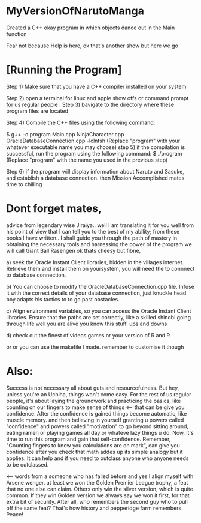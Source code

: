 # MyVersionOfNarutoManga
Created  a C++  okay program in which objects dance out in the Main function


Fear not because Help is here,  ok that's another show but here we go 

[Running the Program]
=====================================================================================
Step 1) Make sure  that you have a C++ compiler installed on your system


Step 2) open a terminal for linux and apple show offs or command prompt for us regular people .
Step 3) bavigate to the directory  where these program files are located

Step 4) Compile the C++ files using the following command:


   $ g++ -o program Main.cpp NinjaCharacter.cpp OracleDatabaseConnection.cpp -lclntsh
   (Replace "program" with your whatever  executable name you may choose)
step 5) if the compilation is  successful, run the program using the following command:
   $ ./program
   (Replace "program" with the name you used in the previous step)


Step 6) if the program will display information about Naruto and Sasuke, and establish a database  connection. then Mission Accomplished mates time to chilling


Dont forget mates,
==================


advice from legendary  wise  Jiraiya.. well I am translating it for you well from his point of view that I can tell you to the best of my ability; from these books I have written.. I shall guide you through the path of mastery in obtaining the  necessary tools and harnessing the power of the program we will call Giant Ball Rasengen ok thats cheesy but fibne, 

a) seek the Oracle Instant Client libraries, hidden in the villages internet. Retrieve them and install them on yoursystem, you will need the to connnect to database connection.


b) You can choose to modify the OracleDatabaseConnection.cpp file. Infuse it with the correct details of your  database connection, just knuckle head boy adapts his tactics to to go past obstacles.

c) Align  environment  variables, so you can access the Oracle Instant Client libraries. Ensure that the paths are set correctly, like a skilled shinobi  going through life well you are alive you know this stuff. ups and downs

d) check out the finest of videos games or your version of R and R

or or you can use the makefile I made. remember to customise it though

Also:
=============================================================

Success is not necessary  all about guts and resourcefulness. But hey, unless you're an Uchiha, things won't come easy. For the rest of us regular people, it's about laying the groundwork and practicing the basics, like counting on our fingers to make sense of things <-- that can be give you confidence. After the confidence is gained things become automatic, like muscle memory. and then believing in yourself   granting u powers  called "confidence" and powers called  "motivation" to go beyond sitting around, eating ramen or playing games all day or whateve lazy things u do. Now, it's time to run this program and gain that self-confidence. Remember, "Counting fingers to know you calculations are on mark", can give you confidence after you check that math addes up its simple analogy but it applies. It can help and if you need to  outclass anyone who anyone needs to be outclassed. 


<-- words from a someone who has failed before and  yes I align myself with Arsene wenger. at least we won the Golden Premier League trophy, a feat that no one else can claim. Others only win the silver version, which is quite common. If they win Golden version we always say we won it first, for that extra bit of security. After all, who remembers the second guy who to pull off the same feat? That's how history and pepperidge farm remembers. Peace!


